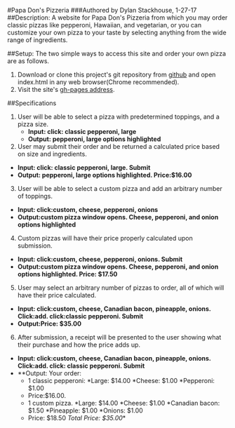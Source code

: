 #Papa Don's Pizzeria
###Authored by Dylan Stackhouse, 1-27-17
##Description:
A website for Papa Don's Pizzeria from which you may order classic pizzas like pepperoni, Hawaiian, and vegetarian, or you can customize your own pizza to your taste by selecting anything from the wide range of ingredients.

##Setup:
The two simple ways to access this site and order your own pizza are as follows.
1. Download or clone this project's git repository from [github](https://github.com/DylanCStack/pizza-objects.git "But how did you get this far without that?") and open index.html in any web browser(Chrome recommended).
2. Visit the site's [gh-pages address](DylanCStack.gihub.io/pizza-objects).

##Specifications
1. User will be able to select a pizza with predetermined toppings, and a pizza size.
    * **Input: click: classic pepperoni, large**
    * **Output: pepperoni, large options highlighted**
2. User may submit their order and be returned a calculated price based on size and ingredients.
  * **Input: click: classic pepperoni, large. Submit**
  * **Output: pepperoni, large options highlighted. Price:$16.00**
3. User will be able to select a custom pizza and add an arbitrary number of toppings.
  * **Input: click:custom, cheese, pepperoni, onions**
  * **Output:custom pizza window opens. Cheese, pepperoni, and onion options highlighted**
4. Custom pizzas will have their price properly calculated upon submission.
  * **Input: click:custom, cheese, pepperoni, onions. Submit**
  * **Output:custom pizza window opens. Cheese, pepperoni, and onion options highlighted. Price: $17.50**
5. User may select an arbitrary number of pizzas to order, all of which will have their price calculated.
  * **Input: click:custom, cheese, Canadian bacon, pineapple, onions. Click:add. click:classic pepperoni. Submit**
  * **Output:Price: $35.00**
6. After submission, a receipt will be presented to the user showing what their purchase and how the price adds up.
  * **Input: click:custom, cheese, Canadian bacon, pineapple, onions. Click:add. click: classic pepperoni. Submit**
  * **Output: Your order:
    * 1 classic pepperoni:
      *Large: $14.00
      *Cheese: $1.00
      *Pepperoni: $1.00
    * Price:$16.00.
    * 1 custom pizza.
      *Large: $14.00
      *Cheese: $1.00
      *Canadian bacon: $1.50
      *Pineapple: $1.00
      *Onions: $1.00
    * Price: $18.50
  *Total Price: $35.00**
